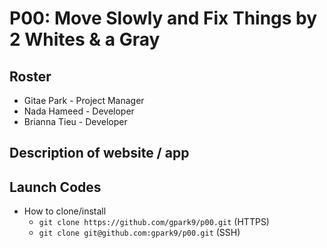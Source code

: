 # P00: Move Slowly and Fix Things by 2 Whites & a Gray
## Roster
* Gitae Park - Project Manager
* Nada Hameed - Developer
* Brianna Tieu - Developer

## Description of website / app

## Launch Codes
* How to clone/install
    * ```git clone https://github.com/gpark9/p00.git``` (HTTPS) 
    * ```git clone git@github.com:gpark9/p00.git``` (SSH)
